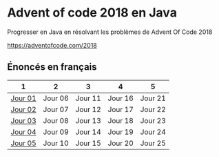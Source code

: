 ﻿# Advent of code 2018 en Java

Progresser en Java en résolvant les problèmes de Advent Of Code 2018

https://adventofcode.com/2018

## Énoncés en français

|1      |2      |3      |4      |5      |
|-------|-------|-------|-------|-------|
|[Jour 01](days/day01.md#jour-1)|Jour 06|Jour 11|Jour 16|Jour 21|
|[Jour 02](days/day02.md#jour-2)|Jour 07|Jour 12|Jour 17|Jour 22|
|[Jour 03](days/day03.md#jour-3)|Jour 08|Jour 13|Jour 18|Jour 23|
|[Jour 04](days/day04.md#jour-4)|Jour 09|Jour 14|Jour 19|Jour 24|
|[Jour 05](days/day05.md#jour-5)|Jour 10|Jour 15|Jour 20|Jour 25|
